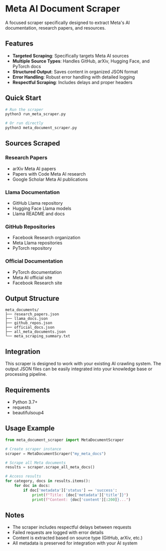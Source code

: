 # Meta AI Document Scraper

A focused scraper specifically designed to extract Meta's AI documentation, research papers, and resources.

## Features

- **Targeted Scraping**: Specifically targets Meta AI sources
- **Multiple Source Types**: Handles GitHub, arXiv, Hugging Face, and PyTorch docs
- **Structured Output**: Saves content in organized JSON format
- **Error Handling**: Robust error handling with detailed logging
- **Respectful Scraping**: Includes delays and proper headers

## Quick Start

```bash
# Run the scraper
python3 run_meta_scraper.py

# Or run directly
python3 meta_document_scraper.py
```

## Sources Scraped

### Research Papers
- arXiv Meta AI papers
- Papers with Code Meta AI research
- Google Scholar Meta AI publications

### Llama Documentation
- GitHub Llama repository
- Hugging Face Llama models
- Llama README and docs

### GitHub Repositories
- Facebook Research organization
- Meta Llama repositories
- PyTorch repository

### Official Documentation
- PyTorch documentation
- Meta AI official site
- Facebook Research site

## Output Structure

```
meta_documents/
├── research_papers.json
├── llama_docs.json
├── github_repos.json
├── official_docs.json
├── all_meta_documents.json
└── meta_scraping_summary.txt
```

## Integration

This scraper is designed to work with your existing AI crawling system. The output JSON files can be easily integrated into your knowledge base or processing pipeline.

## Requirements

- Python 3.7+
- requests
- beautifulsoup4

## Usage Example

```python
from meta_document_scraper import MetaDocumentScraper

# Create scraper instance
scraper = MetaDocumentScraper("my_meta_docs")

# Scrape all Meta documents
results = scraper.scrape_all_meta_docs()

# Access results
for category, docs in results.items():
    for doc in docs:
        if doc['metadata']['status'] == 'success':
            print(f"Title: {doc['metadata']['title']}")
            print(f"Content: {doc['content'][:200]}...")
```

## Notes

- The scraper includes respectful delays between requests
- Failed requests are logged with error details
- Content is extracted based on source type (GitHub, arXiv, etc.)
- All metadata is preserved for integration with your AI system
